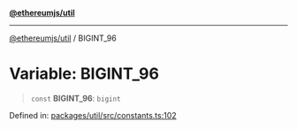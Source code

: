 [**@ethereumjs/util**](../README.md)

***

[@ethereumjs/util](../README.md) / BIGINT\_96

# Variable: BIGINT\_96

> `const` **BIGINT\_96**: `bigint`

Defined in: [packages/util/src/constants.ts:102](https://github.com/ethereumjs/ethereumjs-monorepo/blob/master/packages/util/src/constants.ts#L102)
